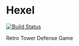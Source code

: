 Hexel
=====

[![Build Status](http://ci.brycemehring.me/buildStatus/icon?job=Hexel)](http://ci.brycemehring.me/job/Hexel/)

Retro Tower Defense Game
